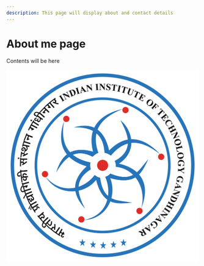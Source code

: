 ```yaml
---
description: This page will display about and contact details
---
```


# About me page

Contents will be here  

![](.gitbook/assets/iitgn-logo.png)



